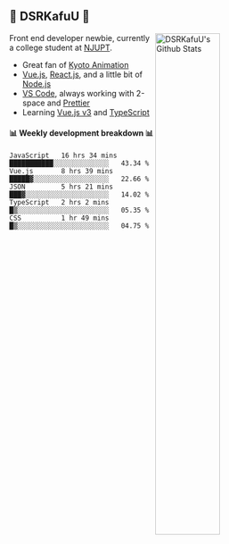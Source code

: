 ## 🍥 DSRKafuU 🍥

<img align="right" alt="DSRKafuU's Github Stats" width="48%" src="https://github-readme-stats.vercel.app/api?username=dsrkafuu&count_private=true&show_icons=true&title_color=7793cc&icon_color=7793cc&text_color=595858&bg_color=ffffff" />

Front end developer newbie, currently a college student at [NJUPT](https://www.njupt.edu.cn).

- Great fan of [Kyoto Animation](https://www.kyotoanimation.co.jp)
- [Vue.js](https://vuejs.org), [React.js](https://reactjs.org), and a little bit of [Node.js](https://nodejs.org)
- [VS Code](https://code.visualstudio.com), always working with 2-space and [Prettier](https://prettier.io)
- Learning [Vue.js v3](https://v3.vuejs.org) and [TypeScript](https://www.typescriptlang.org)

#### :bar_chart: Weekly development breakdown :bar_chart:

<!--START_SECTION:waka-->
```text
JavaScript   16 hrs 34 mins  ███████████░░░░░░░░░░░░░░   43.34 % 
Vue.js       8 hrs 39 mins   █████▓░░░░░░░░░░░░░░░░░░░   22.66 % 
JSON         5 hrs 21 mins   ███▓░░░░░░░░░░░░░░░░░░░░░   14.02 % 
TypeScript   2 hrs 2 mins    █▒░░░░░░░░░░░░░░░░░░░░░░░   05.35 % 
CSS          1 hr 49 mins    █▒░░░░░░░░░░░░░░░░░░░░░░░   04.75 % 
```
<!--END_SECTION:waka-->
